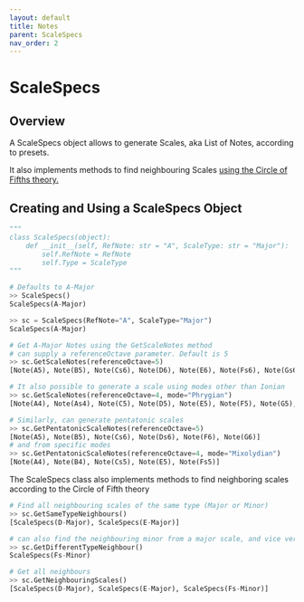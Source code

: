 ```yaml
---
layout: default
title: Notes
parent: ScaleSpecs
nav_order: 2
---
```


# ScaleSpecs 

## Overview  

A ScaleSpecs object allows to generate Scales, aka List of Notes, according to presets.

It also implements methods to find neighbouring Scales [using the Circle of Fifths theory.](https://en.wikipedia.org/wiki/Circle_of_fifths)


## Creating and Using a ScaleSpecs Object

```python
"""
class ScaleSpecs(object):
    def __init__(self, RefNote: str = "A", ScaleType: str = "Major"):
        self.RefNote = RefNote
        self.Type = ScaleType
"""

# Defaults to A-Major
>> ScaleSpecs()
ScaleSpecs(A-Major)

>> sc = ScaleSpecs(RefNote="A", ScaleType="Major")
ScaleSpecs(A-Major)

# Get A-Major Notes using the GetScaleNotes method
# can supply a referenceOctave parameter. Default is 5
>> sc.GetScaleNotes(referenceOctave=5)
[Note(A5), Note(B5), Note(Cs6), Note(D6), Note(E6), Note(Fs6), Note(Gs6), Note(A6)]

# It also possible to generate a scale using modes other than Ionian
>> sc.GetScaleNotes(referenceOctave=4, mode="Phrygian")
[Note(A4), Note(As4), Note(C5), Note(D5), Note(E5), Note(F5), Note(G5), Note(A5)]

# Similarly, can generate pentatonic scales
>> sc.GetPentatonicScaleNotes(referenceOctave=5)
[Note(A5), Note(B5), Note(Cs6), Note(Ds6), Note(F6), Note(G6)]
# and from specific modes
>> sc.GetPentatonicScaleNotes(referenceOctave=4, mode="Mixolydian")
[Note(A4), Note(B4), Note(Cs5), Note(E5), Note(Fs5)]

```

The ScaleSpecs class also implements methods to find neighboring scales according to the Circle of Fifth theory

```python
# Find all neighbouring scales of the same type (Major or Minor)
>> sc.GetSameTypeNeighbours()
[ScaleSpecs(D-Major), ScaleSpecs(E-Major)]

# can also find the neighbouring minor from a major scale, and vice versa
>> sc.GetDifferentTypeNeighbour()
ScaleSpecs(Fs-Minor)

# Get all neighbours
>> sc.GetNeighbouringScales()
[ScaleSpecs(D-Major), ScaleSpecs(E-Major), ScaleSpecs(Fs-Minor)]
```